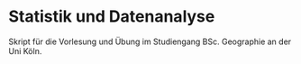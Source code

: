 # Statistik und Datenanalyse
Skript für die Vorlesung und Übung im Studiengang BSc. Geographie an der Uni Köln.
